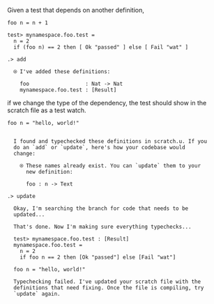 
Given a test that depends on another definition,

```unison
foo n = n + 1

test> mynamespace.foo.test =
  n = 2
  if (foo n) == 2 then [ Ok "passed" ] else [ Fail "wat" ]
```

```ucm
.> add

  ⍟ I've added these definitions:
  
    foo                  : Nat -> Nat
    mynamespace.foo.test : [Result]

```
if we change the type of the dependency, the test should show in the scratch file as a test watch.

```unison
foo n = "hello, world!"
```

```ucm

  I found and typechecked these definitions in scratch.u. If you
  do an `add` or `update`, here's how your codebase would
  change:
  
    ⍟ These names already exist. You can `update` them to your
      new definition:
    
      foo : n -> Text

```
```ucm
.> update

  Okay, I'm searching the branch for code that needs to be
  updated...

  That's done. Now I'm making sure everything typechecks...

  test> mynamespace.foo.test : [Result]
  mynamespace.foo.test =
    n = 2
    if foo n == 2 then [Ok "passed"] else [Fail "wat"]
  
  foo n = "hello, world!"

  Typechecking failed. I've updated your scratch file with the
  definitions that need fixing. Once the file is compiling, try
  `update` again.

```
